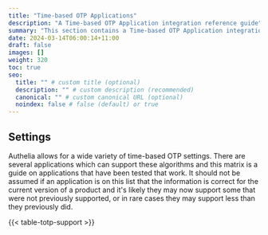 ```yaml
---
title: "Time-based OTP Applications"
description: "A Time-based OTP Application integration reference guide"
summary: "This section contains a Time-based OTP Application integration reference guide for Authelia."
date: 2024-03-14T06:00:14+11:00
draft: false
images: []
weight: 320
toc: true
seo:
  title: "" # custom title (optional)
  description: "" # custom description (recommended)
  canonical: "" # custom canonical URL (optional)
  noindex: false # false (default) or true
---
```


## Settings

Authelia allows for a wide variety of time-based OTP settings. There are several applications which can support these
algorithms and this matrix is a guide on applications that have been tested that work. It should not be assumed if an
application is on this list that the information is correct for the current version of a product and it's likely they
may now support some that were not previously supported, or in rare cases they may support less than they previously
did.

{{< table-totp-support >}}


